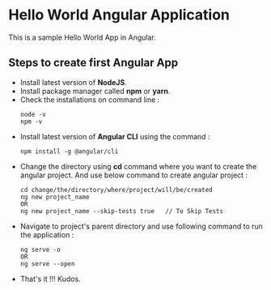 # Hello World Angular Application

This is a sample Hello World App in Angular.

## Steps to create first Angular App

* Install latest version of **NodeJS**.
* Install package manager called **npm** or **yarn**.
* Check the installations on command line :  
  ```node
  node -v
  npm -v
  ```
* Install latest version of **Angular CLI** using the command :
  ```node
  npm install -g @angular/cli 
  ```
* Change the directory using **cd** command where you want to create the angular project. And use below command to create angular project : 
  ```node
  cd change/the/directory/where/project/will/be/created
  ng new project_name
  OR
  ng new project_name --skip-tests true   // To Skip Tests
  ```
* Navigate to project's parent directory and use following command to run the application :
  ```node
  ng serve -o
  OR
  ng serve --open
  ```
* That's it !!! Kudos.